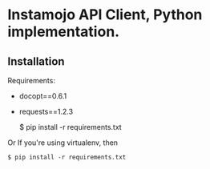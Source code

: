 # Instamojo API Client, Python implementation.

## Installation

Requirements:
 * docopt==0.6.1
 * requests==1.2.3

    $ pip install -r requirements.txt

  Or If you're using virtualenv, then

    $ pip install -r requirements.txt

